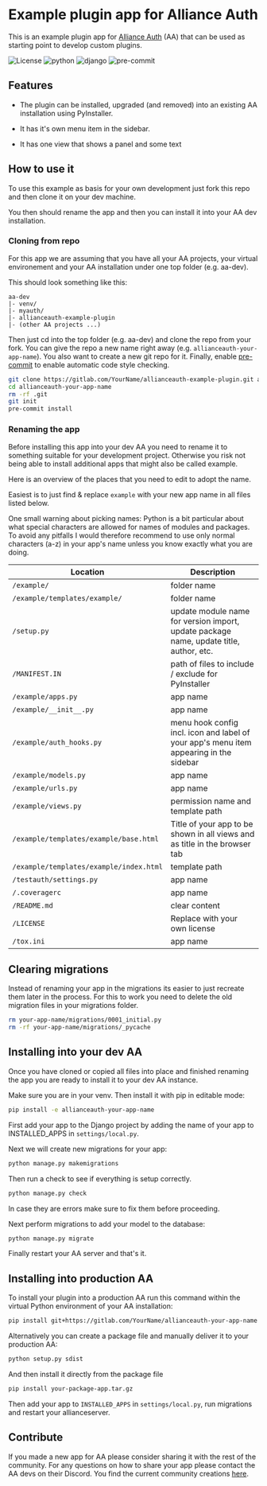 # Example plugin app for Alliance Auth

This is an example plugin app for [Alliance Auth](https://gitlab.com/allianceauth/allianceauth) (AA) that can be used as starting point to develop custom plugins.

![License](https://img.shields.io/badge/license-MIT-green) ![python](https://img.shields.io/badge/python-3.6-informational) ![django](https://img.shields.io/badge/django-3.1-informational) ![pre-commit](https://img.shields.io/badge/pre--commit-enabled-brightgreen?logo=pre-commit&logoColor=white)

## Features

- The plugin can be installed, upgraded (and removed) into an existing AA installation using PyInstaller.

- It has it's own menu item in the sidebar.

- It has one view that shows a panel and some text

## How to use it

To use this example as basis for your own development just fork this repo and then clone it on your dev machine.

You then should rename the app and then you can install it into your AA dev installation.

### Cloning from repo

For this app we are assuming that you have all your AA projects, your virtual environement and your AA installation under one top folder (e.g. aa-dev).

This should look something like this:

```plain
aa-dev
|- venv/
|- myauth/
|- allianceauth-example-plugin
|- (other AA projects ...)

```

Then just cd into the top folder (e.g. aa-dev) and clone the repo from your fork. You can give the repo a new name right away (e.g. `allianceauth-your-app-name`).
You also want to create a new git repo for it. Finally, enable [pre-commit](https://pre-commit.com) to enable automatic code style checking.

```bash
git clone https://gitlab.com/YourName/allianceauth-example-plugin.git allianceauth-your-app-name
cd allianceauth-your-app-name
rm -rf .git
git init
pre-commit install
```

### Renaming the app

Before installing this app into your dev AA you need to rename it to something suitable for your development project. Otherwise you risk not being able to install additional apps that might also be called example.

Here is an overview of the places that you need to edit to adopt the name.

Easiest is to just find & replace `example` with your new app name in all files listed below.

One small warning about picking names: Python is a bit particular about what special characters are allowed for names of modules and packages. To avoid any pitfalls I would therefore recommend to use only normal characters (a-z) in your app's name unless you know exactly what you are doing.

Location | Description
-- | --
`/example/` | folder name
`/example/templates/example/` | folder name
`/setup.py` | update module name for version import, update package name, update title, author, etc.
`/MANIFEST.IN` | path of files to include / exclude for PyInstaller
`/example/apps.py` | app name
`/example/__init__.py` | app name
`/example/auth_hooks.py` | menu hook config incl. icon and label of your app's menu item appearing in the sidebar
`/example/models.py` | app name
`/example/urls.py` | app name
`/example/views.py` | permission name and template path
`/example/templates/example/base.html` | Title of your app to be shown in all views and as title in the browser tab
`/example/templates/example/index.html` | template path
`/testauth/settings.py` | app name
`/.coveragerc` | app name
`/README.md` | clear content
`/LICENSE` | Replace with your own license
`/tox.ini` | app name

## Clearing migrations

Instead of renaming your app in the migrations its easier to just recreate them later in the process. For this to work you need to delete the old migration files in your migrations folder.

```bash
rm your-app-name/migrations/0001_initial.py
rm -rf your-app-name/migrations/_pycache
```

## Installing into your dev AA

Once you have cloned or copied all files into place and finished renaming the app you are ready to install it to your dev AA instance.

Make sure you are in your venv. Then install it with pip in editable mode:

```bash
pip install -e allianceauth-your-app-name
```

First add your app to the Django project by adding the name of your app to INSTALLED_APPS in `settings/local.py`.

Next we will create new migrations for your app:

```bash
python manage.py makemigrations
```

Then run a check to see if everything is setup correctly.

```bash
python manage.py check
```

In case they are errors make sure to fix them before proceeding.

Next perform migrations to add your model to the database:

```bash
python manage.py migrate
```

Finally restart your AA server and that's it.

## Installing into production AA

To install your plugin into a production AA run this command within the virtual Python environment of your AA installation:

```bash
pip install git+https://gitlab.com/YourName/allianceauth-your-app-name
```

Alternatively you can create a package file and manually deliver it to your production AA:

```bash
python setup.py sdist
```

And then install it directly from the package file

```bash
pip install your-package-app.tar.gz
```

Then add your app to `INSTALLED_APPS` in `settings/local.py`, run migrations and restart your allianceserver.

## Contribute

If you made a new app for AA please consider sharing it with the rest of the community. For any questions on how to share your app please contact the AA devs on their Discord. You find the current community creations [here](https://gitlab.com/allianceauth/community-creations).

